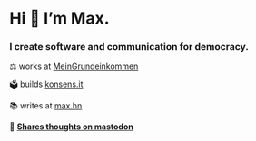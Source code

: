 <h1>Hi 👋 I’m Max.</h1>
<h3>I create software and communication for democracy.</h3>

⚖️ works at [MeinGrundeinkommen](https://www.mein-grundeinkommen.de)

🗳 builds [konsens.it](https://konsens.it)

📚 writes at [max.hn](https://max.hn)

🐘 **[Shares thoughts on mastodon](https://berlin.social/@max)**
